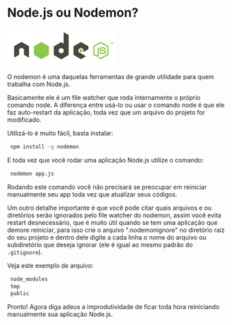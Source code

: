 # Node.js ou Nodemon?

![Node.js ou Nodemon?](../images/nodejs-logo.jpg "Node.js ou Nodemon?")

O nodemon é uma daquelas ferramentas de grande utilidade para quem trabalha com Node.js.

Basicamente ele é um file watcher que roda internamente o próprio comando node. A diferença entre usá-lo ou usar o comando node é que ele faz auto-restart da aplicação, toda vez que um arquivo do projeto for modificado.

Utilizá-lo é muito fácil, basta instalar:

``` bash
 npm install -g nodemon
``` 

E toda vez que você rodar uma aplicação Node.js utilize o comando:

``` bash
 nodemon app.js
``` 

Rodando este comando você não precisará se preocupar em reiniciar manualmente seu app toda vez que atualizar seus códigos.

Um outro detalhe importante é que você pode citar quais arquivos e ou diretórios serão ignorados pelo file watcher do nodemon, assim você evita restart desnecessário, que é muito útil quando se tem uma aplicação que demore reiniciar, para isso crie o arquivo ".nodemonignore" no diretório raíz do seu projeto e dentro dele digite a cada linha o nome do arquivo ou subdiretório que deseja ignorar (ele é igual ao mesmo padrão do `.gitignore`).

Veja este exemplo de arquivo:

``` bash
 node_modules
 tmp
 public
``` 

Pronto! Agora diga adeus a improdutividade de ficar toda hora reiniciando manualmente sua aplicação Node.js.